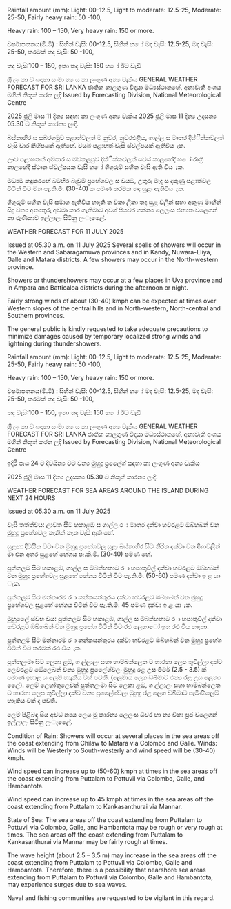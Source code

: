 Rainfall amount (mm): Light: 00-12.5, Light to moderate: 12.5-25, Moderate: 25-50, Fairly heavy rain: 50 -100,

Heavy rain: 100 – 150, Very heavy rain: 150 or more.

වර්ෂාපතනය(මි.මී) : සිහින් වැසි: 00-12.5, සිහින් හ ෝ මද වැසි: 12.5-25, මද වැසි: 25-50, තරමක් තද වැසි: 50 -100,

තද වැසි:100 – 150, ඉතා තද වැසි: 150 හ ෝ ඊට වැඩි

ශ්‍රී ලං කා ව සඳහා ස මා න්‍ය ය කා ලංගුණ අන්‍ය වැකිය GENERAL WEATHER FORECAST FOR SRI LANKA ජාතික කාලගුණ විදයා මධ්‍යස්ථානහේ, අනාවැකි අංශය මගින් නිකුත් කරන ලදි Issued by Forecasting Division, National Meteorological Centre

2025 ජූලි මාස 11 දින්‍ය සඳහා කා ලංගුණ අන්‍ය වැකිය 2025 ජූලි මාස 11 දින්‍ය උදෑසන්‍ය 05.30 ට නිකුත් කාරන්‍ය ලංදි.

බස්නාහිර ස සබරගමුව පළාත්වලත් ම නුවර, නුවරඑළිය, ගාල්ල ස මාතර දිස්ික්කවලත් වැසි වාර කිහිපයක් ඇතිහේ. වයඹ පළාහත් වැසි ස්වල්පයක් ඇතිවිය ැක.

ඌව පළාහතත් අම්පාර ස මඩකලපුව දිස්ික්කවලත් සවස් කාලහේදී හ ෝ රාත්‍රී කාලහේදී ස්ථාන ස්වල්පයක වැසි හ ෝ ගිගුරුම් සහිත වැසි ඇති විය ැක.

මධ්‍යම කඳුකරහේ බටහිර බැවුම් ප්‍රහේශවල ස වයඹ, උතුරු මැද ස දකුණු පළාත්වල විටින් විට මන පැ.කි.මී. (30-40) ක පමණ තරමක තද සුළං ඇතිවිය ැක.

ගිගුරුම් සහිත වැසි සමාග ඇතිවිය හාැකි ත වකා ලිකා තද සුළ වලින් සහා අකුණු මාඟින් සිදු වන්‍ය අන්‍යතුරු අවමා කාර ගැනීමාට අවශ්‍ පියවර ගන්න්‍ය ලෙලංස ජන්‍යත වලෙගන් කා රුණිකාව ඉල්ලාලං සිටිනු ලංැලෙේ.

WEATHER FORECAST FOR 11 JULY 2025

Issued at 05.30 a.m. on 11 July 2025 Several spells of showers will occur in the Western and Sabaragamuwa provinces and in Kandy, Nuwara-Eliya, Galle and Matara districts. A few showers may occur in the North-western province.

Showers or thundershowers may occur at a few places in Uva province and in Ampara and Batticaloa districts during the afternoon or night.

Fairly strong winds of about (30-40) kmph can be expected at times over Western slopes of the central hills and in North-western, North-central and Southern provinces.

The general public is kindly requested to take adequate precautions to minimize damages caused by temporary localized strong winds and lightning during thundershowers.

Rainfall amount (mm): Light: 00-12.5, Light to moderate: 12.5-25, Moderate: 25-50, Fairly heavy rain: 50 -100,

Heavy rain: 100 – 150, Very heavy rain: 150 or more.

වර්ෂාපතනය(මි.මී) : සිහින් වැසි: 00-12.5, සිහින් හ ෝ මද වැසි: 12.5-25, මද වැසි: 25-50, තරමක් තද වැසි: 50 -100,

තද වැසි:100 – 150, ඉතා තද වැසි: 150 හ ෝ ඊට වැඩි

ශ්‍රී ලං කා ව සඳහා ස මා න්‍ය ය කා ලංගුණ අන්‍ය වැකිය GENERAL WEATHER FORECAST FOR SRI LANKA ජාතික කාලගුණ විදයා මධ්‍යස්ථානහේ, අනාවැකි අංශය මගින් නිකුත් කරන ලදි Issued by Forecasting Division, National Meteorological Centre

ඉදිරි පැය 24 ට දිවයින්‍ය වට වන්‍ය මුහුදු ප්‍රලෙේශ්‍ සඳහා කා ලංගුණ අන්‍ය වැකිය

2025 ජූලි මාස 11 දින්‍ය උදෑසන්‍ය 05.30 ට නිකුත් කාරන්‍ය ලංදි.

WEATHER FORECAST FOR SEA AREAS AROUND THE ISLAND DURING NEXT 24 HOURS

Issued at 05.30 a.m. on 11 July 2025

වැසි තත්ත්වය: ලාවත සිට හකාළඹ ස ගාල්ල ර ා මාතර දක්වා හවරළට ඔබ්හබන් වන මුහුදු ප්‍රහේශවල තැනින් තැන වැසි ඇති හේ.

සුළඟ: දිවයින වටා වන මුහුදු ප්‍රහේශවල සුළං බස්නාහිර සිට නිරිත දක්වා වන දිශාවලින් මා එන අතර සුළහේ හේගය පැ.කි.මී. (30-40) පමණ හේ.

පුත්තලම සිට හකාළඹ, ගාල්ල ස ම්බන්හතාට ර ා හපාතුවිල් දක්වා හවරළට ඔබ්හබන් වන මුහුදු ප්‍රහේශවල සුළහේ හේගය විටින් විට පැ.කි.මී. (50-60) පමණ දක්වා ඉ ළ යා ැක.

පුත්තලම සිට මන්නාරම ර ා කන්කසන්තුරය දක්වා හවරළට ඔබ්හබන් වන මුහුදු ප්‍රහේශවල සුළහේ හේගය විටින් විට පැ.කි.මී. 45 පමණ දක්වා ඉ ළ යා ැක.

මුහුලෙේ ස්වභ වය: පුත්තලම සිට හකාළඹ, ගාල්ල ස ම්බන්හතාට ර ා හපාතුවිල් දක්වා හවරළට ඔබ්හබන් වන මුහුදු ප්‍රහේශ විටින් විට රළු ලෙහාෝ ඉත රළු විය හාැකා.

පුත්තලම සිට මන්නාරම ර ා කන්කසන්තුරය දක්වා හවරළට ඔබ්හබන් වන මුහුදු ප්‍රහේශ විටින් විට තරමක් රළු විය ැක.

පුත්තලංමා සිට ලෙකා ළඹ, ග ල්ලාලං සහා හාම්බන්ලෙත ට හාරහා ලෙප තුවිල්ලා දක්ව ලෙවරළට ඔේලෙබන් වන්‍ය මුහුදු ප්‍රලෙේශ්‍වලං මුහුදු රළ උස මීටර් (2.5 - 3.5) ක් පමාණ ඉහාළ ය ලෙම් හාැකිය වක් පවතී. (ලෙමාය ලෙග ඩබිමාට එන්‍ය රළ උස ලෙන්‍ය ලෙේ). ලෙම් ලෙහා්තුලෙවන් පුත්තලංමා සිට ලෙකා ළඹ, ග ල්ලාලං සහා හාම්බන්ලෙත ට හාරහා ලෙප තුවිල්ලා දක්ව වන්‍ය ප්‍රලෙේශ්‍වලං මුහුදු රළ ලෙග ඩබිමාට පැමිණීලෙම් හාැකිය වක් ද පවතී.

ලෙම් පිළිබඳ සිය අවධ න්‍යය ලෙය මු කාරන්‍ය ලෙලංස ධීවර හා න්‍ය විකා ප්‍රජ වලෙගන් ඉල්ලාලං සිටිනු ලංැලෙේ.

Condition of Rain: Showers will occur at several places in the sea areas off the coast extending from Chilaw to Matara via Colombo and Galle. Winds: Winds will be Westerly to South-westerly and wind speed will be (30-40) kmph.

Wind speed can increase up to (50-60) kmph at times in the sea areas off the coast extending from Puttalam to Pottuvil via Colombo, Galle, and Hambantota.

Wind speed can increase up to 45 kmph at times in the sea areas off the coast extending from Puttalam to Kankasanthurai via Mannar.

State of Sea: The sea areas off the coast extending from Puttalam to Pottuvil via Colombo, Galle, and Hambantota may be rough or very rough at times. The sea areas off the coast extending from Puttalam to Kankasanthurai via Mannar may be fairly rough at times.

The wave height (about 2.5 – 3.5 m) may increase in the sea areas off the coast extending from Puttalam to Pottuvil via Colombo, Galle and Hambantota. Therefore, there is a possibility that nearshore sea areas extending from Puttalam to Pottuvil via Colombo, Galle and Hambantota, may experience surges due to sea waves.

Naval and fishing communities are requested to be vigilant in this regard.